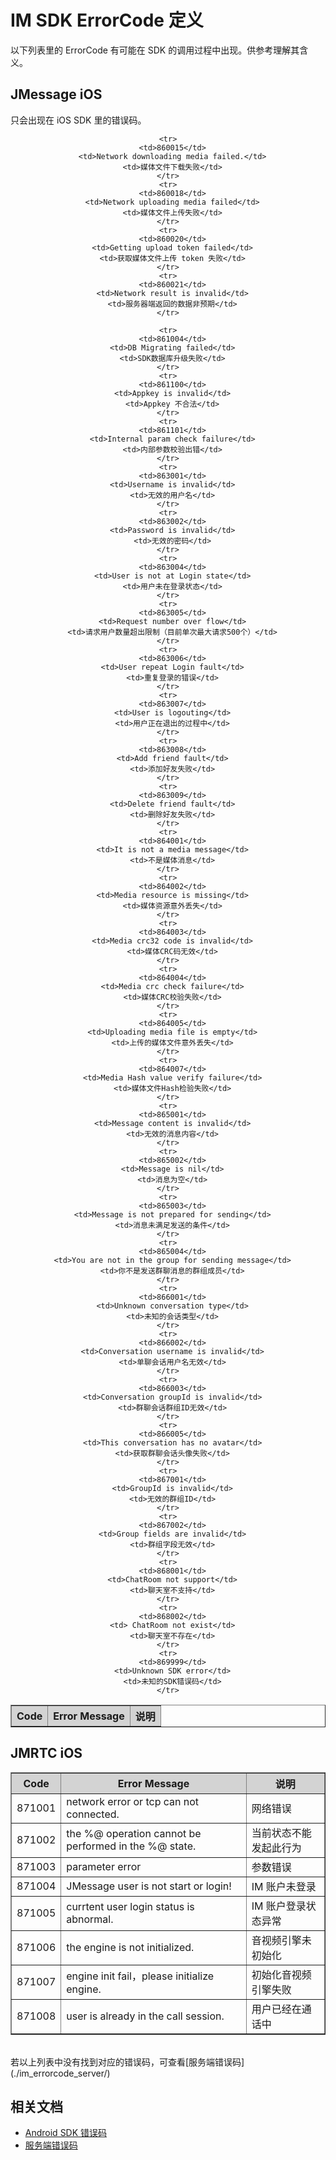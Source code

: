 # IM SDK ErrorCode 定义

以下列表里的 ErrorCode 有可能在 SDK 的调用过程中出现。供参考理解其含义。

## JMessage iOS

只会出现在 iOS SDK 里的错误码。

<div class="table-d" align="center" >
	<table border="1" width = "100%">
		<tr  bgcolor="#D3D3D3" >
			<th >Code</th>
			<th>Error Message</th>
			<th>说明</th>
		</tr>

    <tr>
      <td>860015</td>
      <td>Network downloading media failed.</td>
      <td>媒体文件下载失败</td>
    </tr>
    <tr>
      <td>860018</td>
      <td>Network uploading media failed</td>
      <td>媒体文件上传失败</td>
    </tr>
    <tr>
      <td>860020</td>
      <td>Getting upload token failed</td>
      <td>获取媒体文件上传 token 失败</td>
    </tr>
    <tr>
      <td>860021</td>
      <td>Network result is invalid</td>
      <td>服务器端返回的数据非预期</td>
    </tr>
    
    <tr>
      <td>861004</td>
      <td>DB Migrating failed</td>
      <td>SDK数据库升级失败</td>
    </tr>
    <tr>
      <td>861100</td>
      <td>Appkey is invalid</td>
      <td>Appkey 不合法</td>
    </tr>
    <tr>
      <td>861101</td>
      <td>Internal param check failure</td>
      <td>内部参数校验出错</td>
    </tr>
    <tr>
      <td>863001</td>
      <td>Username is invalid</td>
      <td>无效的用户名</td>
    </tr>
    <tr>
      <td>863002</td>
      <td>Password is invalid</td>
      <td>无效的密码</td>
    </tr>
    <tr>
      <td>863004</td>
      <td>User is not at Login state</td>
      <td>用户未在登录状态</td>
    </tr>
    <tr>
      <td>863005</td>
      <td>Request number over flow</td>
      <td>请求用户数量超出限制（目前单次最大请求500个）</td>
    </tr>
    <tr>
      <td>863006</td>
      <td>User repeat Login fault</td>
      <td>重复登录的错误</td>
    </tr>
    <tr>
      <td>863007</td>
      <td>User is logouting</td>
      <td>用户正在退出的过程中</td>
    </tr>
    <tr>
      <td>863008</td>
      <td>Add friend fault</td>
      <td>添加好友失败</td>
    </tr>
    <tr>
      <td>863009</td>
      <td>Delete friend fault</td>
      <td>删除好友失败</td>
    </tr>
    <tr>
      <td>864001</td>
      <td>It is not a media message</td>
      <td>不是媒体消息</td>
    </tr>
    <tr>
      <td>864002</td>
      <td>Media resource is missing</td>
      <td>媒体资源意外丢失</td>
    </tr>
    <tr>
      <td>864003</td>
      <td>Media crc32 code is invalid</td>
      <td>媒体CRC码无效</td>
    </tr>
    <tr>
      <td>864004</td>
      <td>Media crc check failure</td>
      <td>媒体CRC校验失败</td>
    </tr>
    <tr>
      <td>864005</td>
      <td>Uploading media file is empty</td>
      <td>上传的媒体文件意外丢失</td>
    </tr>
    <tr>
      <td>864007</td>
      <td>Media Hash value verify failure</td>
      <td>媒体文件Hash检验失败</td>
    </tr>
    <tr>
      <td>865001</td>
      <td>Message content is invalid</td>
      <td>无效的消息内容</td>
    </tr>
    <tr>
      <td>865002</td>
      <td>Message is nil</td>
      <td>消息为空</td>
    </tr>
    <tr>
      <td>865003</td>
      <td>Message is not prepared for sending</td>
      <td>消息未满足发送的条件</td>
    </tr>
    <tr>
      <td>865004</td>
      <td>You are not in the group for sending message</td>
      <td>你不是发送群聊消息的群组成员</td>
    </tr>
    <tr>
      <td>866001</td>
      <td>Unknown conversation type</td>
      <td>未知的会话类型</td>
    </tr>
    <tr>
      <td>866002</td>
      <td>Conversation username is invalid</td>
      <td>单聊会话用户名无效</td>
    </tr>
    <tr>
      <td>866003</td>
      <td>Conversation groupId is invalid</td>
      <td>群聊会话群组ID无效</td>
    </tr>
    <tr>
      <td>866005</td>
      <td>This conversation has no avatar</td>
      <td>获取群聊会话头像失败</td>
    </tr>
    <tr>
      <td>867001</td>
      <td>GroupId is invalid</td>
      <td>无效的群组ID</td>
    </tr>
    <tr>
      <td>867002</td>
      <td>Group fields are invalid</td>
      <td>群组字段无效</td>
    </tr>
    <tr>
      <td>868001</td>
      <td>ChatRoom not support</td>
      <td>聊天室不支持</td>
    </tr>
    <tr>
      <td>868002</td>
      <td> ChatRoom not exist</td>
      <td>聊天室不存在</td>
    </tr>
    <tr>
      <td>869999</td>
      <td>Unknown SDK error</td>
      <td>未知的SDK错误码</td>
    </tr>
</table>
</div>

## JMRTC iOS
<div class="table-d" align="center">
<table border="1" width = "100%">
    <tr  bgcolor="#D3D3D3" >
        <th >Code</th>
        <th>Error Message</th>
        <th>说明</th>
    </tr>
    <tr>
        <td>871001</td>
        <td>network error or tcp can not connected.</td>
        <td>网络错误</td>
    </tr>
    <tr>
        <td>871002</td>
        <td>the %@ operation cannot be performed in the %@ state.</td>
        <td>当前状态不能发起此行为</td>
    </tr>
    <tr>
        <td>871003</td>
        <td>parameter error</td>
        <td>参数错误</td>
    </tr>
    <tr>
        <td>871004</td>
        <td>JMessage user is not start or login!</td>
        <td>IM 账户未登录</td>
    </tr>
    <tr>
        <td>871005</td>
        <td>currtent user login status is abnormal.</td>
        <td>IM 账户登录状态异常</td>
    </tr>
    <tr>
        <td>871006</td>
        <td>the engine is not initialized.</td>
        <td>音视频引擎未初始化</td>
    </tr>
    <tr>
        <td>871007</td>
        <td>engine init fail，please initialize engine.</td>
        <td>初始化音视频引擎失败</td>
    </tr>
    <tr>
        <td>871008</td>
        <td>user is already in the call session.</td>
        <td>用户已经在通话中</td>
    </tr>
</table>
</div>


<br>若以上列表中没有找到对应的错误码，可查看[服务端错误码](./im_errorcode_server/)## 相关文档+ [Android SDK 错误码](../client/im_errorcode_android/)+ [服务端错误码](./im_errorcode_server/)

